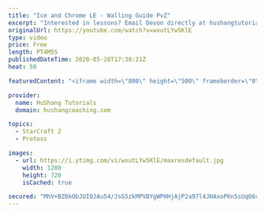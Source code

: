 ```yaml
---
title: "Ice and Chrome LE - Walling Guide PvZ"
excerpt: "Interested in lessons? Email Devon directly at hushangtutorials@outlook.com ------------------------------------------------------------------------------------------------------- Want to support HuShang Tutorials directly? Patreon is a website where you can contribute a monthly donation that will help"
originalUrl: https://youtube.com/watch?v=wxutLYw5KlE
type: video
price: Free
length: PT4M5S
publishedDateTime: 2020-05-28T17:38:21Z
heat: 50

featuredContent: "<iframe width=\"800\" height=\"500\" frameborder=\"0\" src=\"https://www.youtube.com/embed/wxutLYw5KlE\" allow=\"accelerometer; autoplay; encrypted-media; gyroscope; picture-in-picture\" allowfullscreen></iframe>"

provider:
  name: HuShang Tutorials
  domain: hushangcoaching.com

topics:
  - StarCraft 2
  - Protoss

images:
  - url: https://i.ytimg.com/vi/wxutLYw5KlE/maxresdefault.jpg
    width: 1280
    height: 720
    isCached: true

secured: "MhV+BZ6kObJUI0JAu54/JsG5zkMPVBYgWPHHjAjP2a97l4JHAxoPKn5sUq66co/Z/anzB57pa80fqE3324/SlPYYlLkN0zWfs307w2OoXapy1ugF7y8sYniAyI0dnSViiyg7ee9JnT+WpGnnWrpsL92qBGs34nPEvbIoS+aUKDkPE8IUHhwBBhl3JxWuoskbBZ541EIZ6awHFjLvLKV1cQYexRV3qrBy94PE4lVLtga3pVKu8LRDUaJa9WfSY6cqZs/QqIoYvJwi+fLbp5G04NE1nOQRCO8QnvdoFpY7MuGbJR+jhSE8A16wNithzbLBizvBWO8QTyalsxOk3Uiwr1kKTDoArByXdtgDGdq/7XbDD00+CNkepywOvWOzRHAfu/mkT1Hy5d2rR8w69IP9NvTcu2Qp0bzYOeQDotb+T30=;B6rMOn38geWkP24mBjb3cA=="
---
```


